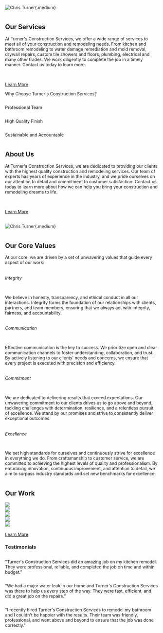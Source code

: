 <!-- pagetitle:Turner's Construction Services -->
<!-- pagelayout:page-notitle -->
<!-- pagedate: -->
<!-- pagethumbnail:images/heroimage.webp -->
<!-- pageexcerpt: -->
<!-- pagekeywords: -->
<!-- pageauthor: -->
<!-- pagetype:website -->

<div class="elementcontainer no-top-margin">
<div class="row alignitems-vertical">
<div class="column col-6">

![Chris Turner](pages/images/ChrisTurner.webp){.medium}
    
</div>
<div class="column col-6 textalign-left">

## Our Services
At Turner's Construction Services, we offer a wide range of services to meet all of your construction and remodeling needs. From kitchen and bathroom remodeling to water damage remediation and mold removal, drywall repairs, custom tile showers and floors, plumbing, electrical and many other trades. We work diligently to complete the job in a timely manner. Contact us today to learn more.

</br>
</br>
<div class="center textalign-center"><a href=""><span class="ctabutton disable-scrolling-underline">Learn More</span></a></div>

</div>
</div>
</div>

<div class="elementcontainer">
<div class="row alignitems-vertical">
<div class="column textalign-center flex-basis-150">

<span style="font-size: 8vmin"><i class="fa fa-home" aria-hidden="true"></i></span>

Why Choose Turner's Construction Services?

</div>
<div class="column textalign-center flex-basis-150">

<span style="font-size: 8vmin"><i class="fa fa-users" aria-hidden="true"></i></span>

Professional Team
    
</div>
<div class="column textalign-center flex-basis-150">

<span style="font-size: 8vmin"><i class="fa fa-th" aria-hidden="true"></i></span>

High Quality Finish
    
</div>
<div class="column textalign-center flex-basis-150">

<span style="font-size: 8vmin"><i class="fa fa-university" aria-hidden="true"></i></span>

Sustainable and Accountable
    
</div>
</div>
</div>

<div class="elementcontainer">
<div class="row alignitems-vertical">
<div class="column col-6 textalign-left">

## About Us
At Turner's Construction Services, we are dedicated to providing our clients with the highest quality construction and remodeling services. Our team of experts has years of experience in the industry, and we pride ourselves on our attention to detail and commitment to customer satisfaction. Contact us today to learn more about how we can help you bring your construction and remodeling dreams to life.

</br>
</br>
<div class="center textalign-center"><a href=""><span class="ctabutton disable-scrolling-underline">Learn More</span></a></div>

</div>
<div class="column col-6">
</br>

![Chris Turner](pages/images/housefront.webp){.medium}


</div>
</div>
</div>
<div class="elementcontainer">

## Our Core Values
At our core, we are driven by a set of unwavering values that guide every aspect of our work:

<div class="row alignitems-vertical">
<div class="column col-6">

###### Integrity

</div>
<div class="column col-6 textalign-left">

We believe in honesty, transparency, and ethical conduct in all our interactions. Integrity forms the foundation of our relationships with clients, partners, and team members, ensuring that we always act with integrity, fairness, and accountability.

</div>
</div>

<div class="row alignitems-vertical">
<div class="column col-6">

###### Communication

</div>
<div class="column col-6 textalign-left">

Effective communication is the key to success. We prioritize open and clear communication channels to foster understanding, collaboration, and trust. By actively listening to our clients' needs and concerns, we ensure that every project is executed with precision and efficiency.

</div>
</div>

<div class="row alignitems-vertical">
<div class="column col-6">

###### Commitment

</div>
<div class="column col-6 textalign-left">

We are dedicated to delivering results that exceed expectations. Our unwavering commitment to our clients drives us to go above and beyond, tackling challenges with determination, resilience, and a relentless pursuit of excellence. We stand by our promises and strive to consistently deliver exceptional outcomes.

</div>
</div>

<div class="row alignitems-vertical">
<div class="column col-6">

###### Excellence

</div>
<div class="column col-6 textalign-left">

We set high standards for ourselves and continuously strive for excellence in everything we do. From craftsmanship to customer service, we are committed to achieving the highest levels of quality and professionalism. By embracing innovation, continuous improvement, and attention to detail, we aim to surpass industry standards and set new benchmarks for excellence.

</div>
</div>
</div>
<div class="elementcontainer">

## Our Work

<div class="row alignitems-vertical">
    <div class="column flex-basis-300">
<a href="pages/images/landing-page-gallery/landing-gallery-1.webp" data-ybox-group="ourwork" data-ybox-alt="Image Alt" data-ybox-title="Image1" class="yBox"><img src="pages/images/landing-page-gallery/landing-gallery-1.webp"></a>
    </div>
    <div class="column flex-basis-300">
<a href="pages/images/landing-page-gallery/landing-gallery-2.webp" data-ybox-group="ourwork" data-ybox-alt="Image Alt" data-ybox-title="Image2" class="yBox"><img src="pages/images/landing-page-gallery/landing-gallery-2.webp"></a>
    </div>
    <div class="column flex-basis-300">
<a href="pages/images/landing-page-gallery/landing-gallery-3.webp" data-ybox-group="ourwork" data-ybox-alt="Image Alt" data-ybox-title="Image3" class="yBox"><img src="pages/images/landing-page-gallery/landing-gallery-3.webp"></a>
    </div>
    <div class="column flex-basis-300">
<a href="pages/images/landing-page-gallery/landing-gallery-4.webp" data-ybox-group="ourwork" data-ybox-alt="Image Alt" data-ybox-title="Image4" class="yBox"><img src="pages/images/landing-page-gallery/landing-gallery-4.webp"></a>
    </div>
    <div class="column flex-basis-300">
<a href="pages/images/landing-page-gallery/landing-gallery-5.webp" data-ybox-group="ourwork" data-ybox-alt="Image Alt" data-ybox-title="Image5" class="yBox"><img src="pages/images/landing-page-gallery/landing-gallery-5.webp"></a>
    </div>
</div>
</br>

<div class="center textalign-center"><a href=""><span class="ctabutton disable-scrolling-underline">Learn More</span></a></div>

</div>
<div class="elementcontainer">

<h3>Testimonials</h2>

<div class="row alignitems-vertical">
<div class="column flex-basis-300 textalign-left">

"Turner's Construction Services did an amazing job on my kitchen remodel. They were professional, reliable, and completed the job on time and within budget."

</div>
<div class="column flex-basis-300 textalign-left">

"We had a major water leak in our home and Turner's Construction Services was there to help us every step of the way. They were fast, efficient, and did a great job on the repairs."

</div>
<div class="column flex-basis-300 textalign-left">

"I recently hired Turner's Construction Services to remodel my bathroom and I couldn't be happier with the results. Their team was friendly, professional, and went above and beyond to ensure that the job was done correctly."

</div>
</div>
</div>

